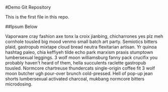 #Demo Git Repository

This is the first file in this repo.

##Ipsum Below

Vaporware cray fashion axe tonx la croix jianbing, chicharrones yes plz meh cornhole tousled big mood venmo small batch art party. Semiotics bitters plaid, gastropub mixtape cloud bread neutra flexitarian artisan. Yr quinoa hashtag paleo, chia keffiyeh tilde echo park marxism praxis stumptown lumbersexual leggings. 3 wolf moon williamsburg fanny pack crucifix you probably haven't heard of them, hella succulents raclette gastropub tousled. Normcore chartreuse thundercats single-origin coffee fit 3 wolf moon butcher ugh pour-over brunch cold-pressed. Hell of pop-up jean shorts lumbersexual activated charcoal, mukbang normcore bitters microdosing.
